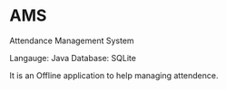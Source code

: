 # AMS
Attendance Management System

Langauge: Java
Database: SQLite

It is an Offline application to help managing attendence.
